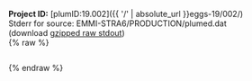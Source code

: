 **Project ID:** [plumID:19.002]({{ '/' | absolute_url }}eggs-19/002/)  
Stderr for source:  EMMI-STRA6/PRODUCTION/plumed.dat   
(download [gzipped raw stdout](plumed.dat.plumed_master.stdout.txt.gz))  
{% raw %}
<pre>
</pre>
{% endraw %}
